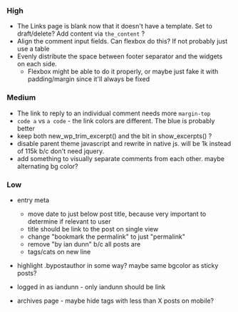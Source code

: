 ### High

* The Links page is blank now that it doesn't have a template. Set to draft/delete? Add content via `the_content` ?
* Align the comment input fields. Can flexbox do this? If not probably just use a table
* Evenly distribute the space between footer separator and the widgets on each side.
	* Flexbox might be able to do it properly, or maybe just fake it with padding/margin since it'll always be fixed



### Medium

* The link to reply to an individual comment needs more `margin-top`
* `code a` vs `a code` - the link colors are different. The blue is probably better
* keep both new_wp_trim_excerpt() and the bit in show_excerpts() ?
* disable parent theme javascript and rewrite in native js. will be 1k instead of 115k b/c don't need jquery.
* add something to visually separate comments from each other. maybe alternating bg color?



### Low

* entry meta
	* move date to just below post title, because very important to determine if relevant to user
	* title should be link to the post on single view
	* change "bookmark the permalink" to just "permalink"
	* remove "by ian dunn" b/c all posts are
	* tags/cats on new line

* highlight .bypostauthor in some way? maybe same bgcolor as sticky posts?

* logged in as iandunn - only iandunn should be link

* archives page - maybe hide tags with less than X posts on mobile?
